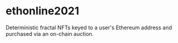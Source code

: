 # ethonline2021
Deterministic fractal NFTs keyed to a user's Ethereum address and purchased via an on-chain auction.